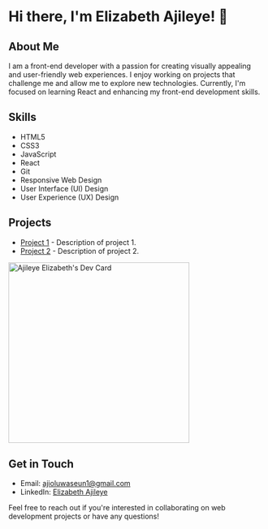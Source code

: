 # Hi there, I'm  Elizabeth Ajileye! 👋

## About Me

I am a front-end developer with a passion for creating visually appealing and user-friendly web experiences. I enjoy working on projects that challenge me and allow me to explore new technologies. Currently, I'm focused on learning React and enhancing my front-end development skills.

## Skills

- HTML5
- CSS3
- JavaScript
- React
- Git
- Responsive Web Design
- User Interface (UI) Design
- User Experience (UX) Design

## Projects

- [Project 1](link-to-project1) - Description of project 1.
- [Project 2](link-to-project2) - Description of project 2.

<a href="https://app.daily.dev/lyzabee"><img src="https://api.daily.dev/devcards/v2/6qSeS91J4BV8XxUShCbYJ.png?type=default&r=vlq" width="356" alt="Ajileye Elizabeth's Dev Card"/></a>

## Get in Touch

- Email: ajioluwaseun1@gmail.com
- LinkedIn: [Elizabeth Ajileye](https://www.linkedin.com/in/elizabeth-ajileye-78b2a422b)

Feel free to reach out if you're interested in collaborating on web development projects or have any questions!


<!---
lyza-b/lyza-b is a ✨ special ✨ repository because its `README.md` (this file) appears on your GitHub profile.
You can click the Preview link to take a look at your changes.
--->
